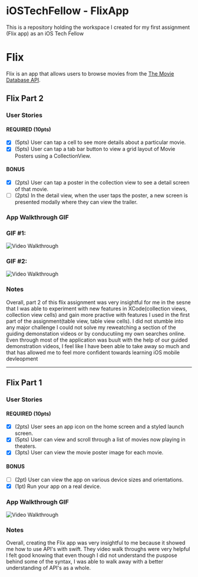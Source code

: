 # iOSTechFellow - FlixApp
This is a repository holding the workspace I created for my first assignment (Flix app) as an iOS Tech Fellow

# Flix
Flix is an app that allows users to browse movies from the [The Movie Database API](http://docs.themoviedb.apiary.io/#).

## Flix Part 2

### User Stories

#### REQUIRED (10pts)
- [X] (5pts) User can tap a cell to see more details about a particular movie.
- [X] (5pts) User can tap a tab bar button to view a grid layout of Movie Posters using a CollectionView.

#### BONUS
- [X] (2pts) User can tap a poster in the collection view to see a detail screen of that movie.
- [ ] (2pts) In the detail view, when the user taps the poster, a new screen is presented modally where they can view the trailer.

### App Walkthrough GIF

### GIF #1:
<img src='https://media.giphy.com/media/FYsYCFnJGmrZx8xIwO/giphy.gif' title='Video Walkthrough' width='' alt='Video Walkthrough' />

### GIF #2:
<img src='https://media.giphy.com/media/F4onafJnFAhxmqa81Z/giphy.gif' title='Video Walkthrough' width='' alt='Video Walkthrough' />


### Notes
Overall, part 2 of this flix assignment was very insightful for me in the sesne that I was able to experiment with new features in XCode(collection views, collection view cells) and gain more practive with features I used in the first part of the assignment(table view, table view cells). I did not stumble into any major challenge I could not solve my reweatching a section of the guiding demonstation videos or by conducutiing my own searches online. Even through most of the application was buult with the help of our guided demonstration videos, I feel like I have been able to take away so much and that has allowed me to feel more confident towards learning iOS mobile devleopment

-----

## Flix Part 1

### User Stories

#### REQUIRED (10pts)
- [x] (2pts) User sees an app icon on the home screen and a styled launch screen.
- [x] (5pts) User can view and scroll through a list of movies now playing in theaters.
- [x] (3pts) User can view the movie poster image for each movie.

#### BONUS
- [ ] (2pt) User can view the app on various device sizes and orientations.
- [x] (1pt) Run your app on a real device.

### App Walkthrough GIF

<img src='https://media.giphy.com/media/6lPZ8Bp1qhpE4RaX5Q/giphy.gif' title='Video Walkthrough' width='' alt='Video Walkthrough' />

### Notes
Overall, creating the Flix app was very insightful to me because it showed me how to use API's with swift. They video walk throughs were very helpful I felt good knowing that even though I did not understand the puspose behind some of the syntax, I was able to walk away with a better understanding of API's as a whole.
